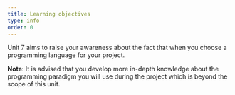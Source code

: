 ```yaml
---
title: Learning objectives
type: info
order: 0
---
```


Unit 7 aims to raise your awareness about the fact that when you choose a programming language for your project.


**Note**: It is advised that you develop more in-depth knowledge about the programming paradigm you will use during the project which is beyond the scope of this unit.
